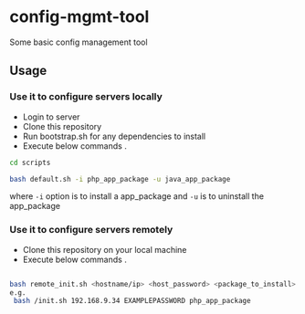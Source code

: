 # config-mgmt-tool
Some basic config management tool


## Usage

### Use it to configure servers locally

- Login to server
- Clone this repository
- Run bootstrap.sh for any dependencies to install
- Execute below commands . 

```sh
cd scripts

bash default.sh -i php_app_package -u java_app_package
```
where   `-i` option is to install a app_package and `-u` is to uninstall the app_package


### Use it to configure servers remotely

- Clone this repository on your local machine
- Execute below commands .

```sh

bash remote_init.sh <hostname/ip> <host_password> <package_to_install>
e.g. 
 bash /init.sh 192.168.9.34 EXAMPLEPASSWORD php_app_package
```
